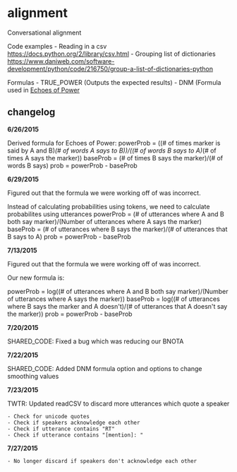 # alignment
Conversational alignment

Code examples
    - Reading in a csv
        https://docs.python.org/2/library/csv.html
    - Grouping list of dictionaries
        https://www.daniweb.com/software-development/python/code/216750/group-a-list-of-dictionaries-python

Formulas
    - TRUE_POWER (Outputs the expected results)
    - DNM (Formula used in [Echoes of Power](http://www.cs.cornell.edu/~cristian/Echoes_of_power_files/echoes_of_power.pdf)

## changelog

**6/26/2015**

Derived formula for Echoes of Power:
    powerProb = ((# of times marker is said by A and B)*(# of words A says to B))/((# of words B says to A)*(# of times A says the marker))
    baseProb = (# of times B says the marker)/(# of words B says)
    prob = powerProb - baseProb

**6/29/2015**

Figured out that the formula we were working off of was incorrect.

Instead of calculating probabilities using tokens, we need to calculate probabilites using utterances
    powerProb = (# of utterances where A and B both say marker)/(Number of utterances where A says the marker)
    baseProb = (# of utterances where B says the marker)/(# of utterances that B says to A)
    prob = powerProb - baseProb

**7/13/2015**

Figured out that the formula we were working off of was incorrect.

Our new formula is:

powerProb = log((# of utterances where A and B both say marker)/(Number of utterances where A says the marker))
baseProb = log((# of utterances where B says the marker and A doesn't)/(# of utterances that A doesn't say the marker))
prob = powerProb - baseProb

**7/20/2015**

SHARED_CODE:
    Fixed a bug which was reducing our BNOTA

**7/22/2015**

SHARED_CODE:
    Added DNM formula option and options to change smoothing values

**7/23/2015**

TWTR:
    Updated readCSV to discard more utterances which quote a speaker

    - Check for unicode quotes
    - Check if speakers acknowledge each other
    - Check if utterance contains "RT"
    - Check if utterance contains "[mention]: "

**7/27/2015**

    - No longer discard if speakers don't acknowledge each other